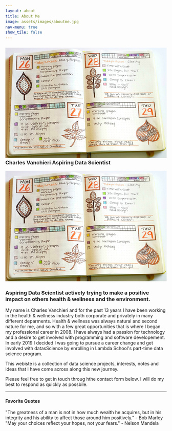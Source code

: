 ```yaml
---
layout: about
title: About Me
image: assets/images/aboutme.jpg
nav-menu: true
show_tile: false
---
```

<h3> 
<img style='horizontal-align:right;' style='vertical-align:top;' src="https://github.com/CVanchieri/DSPortfolio/blob/gh-pages/assets/images/aboutme.jpg?raw=true" alt="arrow" >  Charles Vanchieri 
               Aspiring Data Scientist
</h3>
 
![ProfilePic](https://github.com/CVanchieri/DSPortfolio/blob/gh-pages/assets/images/aboutme.jpg?raw=true?style=centerme)

### Aspiring Data Scientist actively trying to make a positive impact on others health & wellness and the environment.
 My name is Charles Vanchieri and for the past 13 years I have been working in the health & wellness industry both corporate and privately in many different deparments.  Health & wellness was always natural and second nature for me, and so with a few great opportunities that is where I began my professional career in 2008.  I have always had a passion for technology and a desire to get involved with programming and software developement. In early 2019 I decided I was going to pursue a career change and get involved with datasScience by enrolling in Lambda School's part-time data science program. 
 
This webiste is a collection of data science projects, interests, notes and ideas that I have come across along this new journey.

Please feel free to get in touch throug hthe contact form below.  I will do my best to respond as quickly as possbile.

---
#### Favorite Quotes 

"The greatness of a man is not in how much wealth he acquires, but in his integrity and his ability to affect those around him positively." - Bob Marley
"May your choices reflect your hopes, not your fears." - Nelson Mandela

